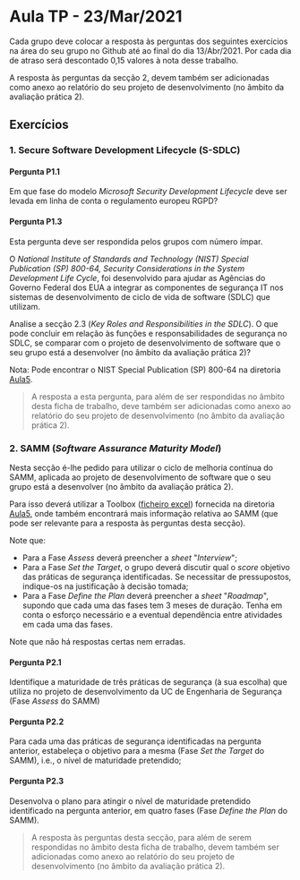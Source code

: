 # Aula TP - 23/Mar/2021

Cada grupo deve colocar a resposta às perguntas dos seguintes exercícios na área do seu grupo no Github até ao final do dia 13/Abr/2021\. Por cada dia de atraso será descontado 0,15 valores à nota desse trabalho.

A resposta às perguntas da secção 2, devem também ser adicionadas como anexo ao relatório do seu projeto de desenvolvimento (no âmbito da avaliação prática 2).

## Exercícios


### 1. Secure Software Development Lifecycle (S-SDLC)

#### Pergunta P1.1

Em que fase do modelo _Microsoft Security Development Lifecycle_ deve ser levada em linha de conta o regulamento europeu RGPD?

#### Pergunta P1.3

Esta pergunta deve ser respondida pelos grupos com número ímpar.

O _National Institute of Standards and Technology (NIST) Special Publication (SP) 800-64, Security Considerations in the System Development Life Cycle_, foi desenvolvido para ajudar as Agências do Governo Federal
dos EUA a integrar as componentes de segurança IT nos sistemas de desenvolvimento de ciclo de vida de software (SDLC) que utilizam.

Analise a secção 2.3 (_Key Roles and Responsibilities in the SDLC_). O que pode concluir em relação às funções e responsabilidades de segurança no SDLC, se comparar com o projeto de desenvolvimento de software que o seu grupo está a desenvolver (no âmbito da avaliação prática 2)?

Nota: Pode encontrar o NIST Special Publication (SP) 800-64 na diretoria [Aula5](Aula5/10.nistspecialpublication800-64r2.pdf).

> A resposta a esta pergunta, para além de ser respondidas no âmbito desta ficha de trabalho, deve também ser adicionadas como anexo ao relatório do seu projeto de desenvolvimento (no âmbito da avaliação prática 2).


### 2. SAMM (_Software Assurance Maturity Model_)

Nesta secção é-lhe pedido para utilizar o ciclo de melhoria contínua do SAMM, aplicada ao projeto de desenvolvimento de software que o seu grupo está a desenvolver (no âmbito da avaliação prática 2). 

Para isso deverá utilizar a Toolbox ([ficheiro excel](Aula5/SAMM/SAMM_Assessment_Toolbox_v1.5_FINAL.xlsx)) fornecida na diretoria [Aula5](Aula5/SAMM), onde também encontrará mais informação relativa ao SAMM (que pode ser relevante para a resposta às perguntas desta secção).

Note que:

+ Para a Fase _Assess_ deverá preencher a _sheet_ "_Interview_";
+ Para a Fase _Set the Target_, o grupo deverá discutir qual o  _score_ objetivo das práticas de segurança identificadas. Se necessitar de pressupostos, indique-os na justificação à decisão tomada;
+ Para a Fase _Define the Plan_ deverá preencher a _sheet_ "_Roadmap_", supondo que cada uma das fases tem 3 meses de duração. Tenha em conta o esforço necessário e a eventual dependência entre atividades em cada uma das fases.

Note que não há respostas certas nem erradas.


#### Pergunta P2.1

Identifique a maturidade de três práticas de segurança (à sua escolha) que utiliza no projeto de desenvolvimento da UC de Engenharia de Segurança (Fase _Assess_ do SAMM)

#### Pergunta P2.2

Para cada uma das práticas de segurança identificadas na pergunta anterior, estabeleça o objetivo para a mesma (Fase _Set the Target_ do SAMM), i.e., o nível de maturidade pretendido;

#### Pergunta P2.3

Desenvolva o plano para atingir o nível de maturidade pretendido identificado na pergunta anterior, em quatro fases (Fase _Define the Plan_ do SAMM).

> A resposta às perguntas desta secção, para além de serem respondidas no âmbito desta ficha de trabalho, devem também ser adicionadas como anexo ao relatório do seu projeto de desenvolvimento (no âmbito da avaliação prática 2).